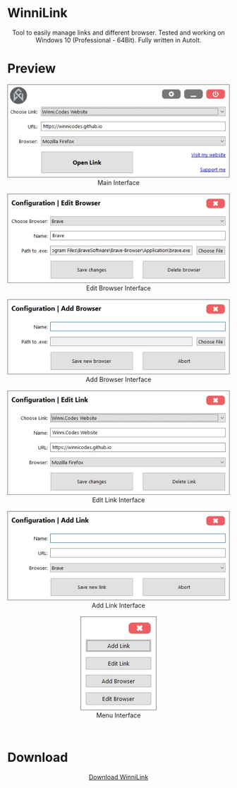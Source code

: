 # WinniLink
<p align="center">
  Tool to easily manage links and different browser.
  Tested and working on Windows 10 (Professional - 64Bit).
  Fully written in AutoIt.
</p>

# Preview
<p align="center">
  <img src="https://github.com/winnicodes/winnicodes.github.io/blob/master/assets/images/pv_winnilink/pv_winnilink_gui.jpg?raw=true" />
  <br>
  Main Interface
<br>
<br>

  <img src="https://github.com/winnicodes/winnicodes.github.io/blob/master/assets/images/pv_winnilink/pv_winnilink_editbrowser.jpg?raw=true" />
  <br>
  Edit Browser Interface
<br>
<br>

  <img src="https://github.com/winnicodes/winnicodes.github.io/blob/master/assets/images/pv_winnilink/pv_winnilink_addbrowser.jpg?raw=true" />
  <br>
  Add Browser Interface
<br>
<br>

  <img src="https://github.com/winnicodes/winnicodes.github.io/blob/master/assets/images/pv_winnilink/pv_winnilink_editlink.jpg?raw=true" />
  <br>
  Edit Link Interface
<br>
<br>

  <img src="https://github.com/winnicodes/winnicodes.github.io/blob/master/assets/images/pv_winnilink/pv_winnilink_addlink.jpg?raw=true" />
  <br>
  Add Link Interface
<br>
<br>

  <img src="https://github.com/winnicodes/winnicodes.github.io/blob/master/assets/images/pv_winnilink/pv_winnilink_menu.jpg?raw=true" />
  <br>
  Menu Interface
</p>
<br>  


# Download
<p align="center">
<a class="github-button" href="https://github.com/winnicodes/WinniLinkRelease/releases" data-icon="octicon-download" aria-label="Download winnicodes/WinniLinkRelease on GitHub">Download WinniLink</a>
  </p>
